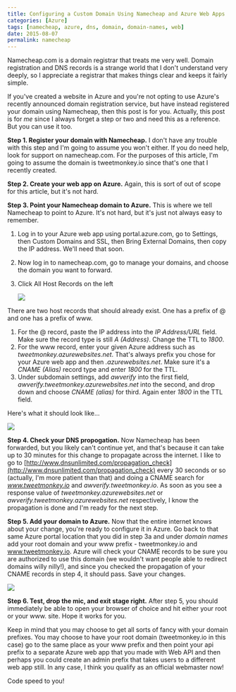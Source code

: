 ```yaml
---
title: Configuring a Custom Domain Using Namecheap and Azure Web Apps
categories: [Azure]
tags: [namecheap, azure, dns, domain, domain-names, web]
date: 2015-08-07
permalink: namecheap
---
```


Namecheap.com is a domain registrar that treats me very well. Domain registration and DNS records is a strange world that I don&#39;t understand very deeply, so I appreciate a registrar that makes things clear and keeps it fairly simple.
<!-- xmore -->

If you&#39;ve created a website in Azure and you&#39;re not opting to use Azure&#39;s recently announced domain registration service, but have instead registered your domain using Namecheap, then this post is for you. Actually, this post is for _me_ since I always forget a step or two and need this as a reference. But you can use it too.

**Step 1\. Register your domain with Namecheap.** I don&#39;t have any trouble with this step and I&#39;m going to assume you won&#39;t either. If you do need help, look for support on namecheap.com. For the purposes of this article, I&#39;m going to assume the domain is tweetmonkey.io since that&#39;s one that I recently created.

**Step 2\. Create your web app on Azure.** Again, this is sort of out of scope for this article, but it&#39;s not hard.

**Step 3\. Point your Namecheap domain to Azure.** This is where we tell Namecheap to point to Azure. It&#39;s not hard, but it&#39;s just not always easy to remember.

1.  Log in to your Azure web app using portal.azure.com, go to Settings, then Custom Domains and SSL, then Bring External Domains, then copy the IP address. We&#39;ll need that soon.
2.  Now log in to namecheap.com, go to manage your domains, and choose the domain you want to forward.
3.  Click All Host Records on the left

	![](/files/namecheap_01.png)

There are two host records that should already exist. One has a prefix of @ and one has a prefix of www.

1.  For the @ record, paste the IP address into the _IP Address/URL_ field. Make sure the record type is still _A (Address)_. Change the TTL to _1800_.
2.  For the www record, enter your given Azure address such as _tweetmonkey.azurewebsites.net_. That&#39;s always prefix you chose for your Azure web app and then _.azurewebsites.net_. Make sure it&#39;s a _CNAME (Alias)_ record type and enter _1800_ for the TTL.
3.  Under subdomain settings, add _awverify_ into the first field, _awverify.tweetmonkey.azurewebsites.net_ into the second, and drop down and choose _CNAME (alias)_ for third. Again enter _1800_ in the TTL field.

Here&#39;s what it should look like...

![](/files/namecheap_02.png)

**Step 4\. Check your DNS propogation.** Now Namecheap has been forwarded, but you likely can&#39;t continue yet, and that&#39;s because it can take up to 30 minutes for this change to propagate across the internet. I like to go to [http://www.dnsunlimited.com/propagation_check](http://www.dnsunlimited.com/propagation_check) every 30 seconds or so (actually, I&#39;m more patient than that) and doing a CNAME search for _www.tweetmonkey.io_ and _awverify.tweetmonkey.io_. As soon as you see a response value of _tweetmonkey.azurewebsites.net_ or _awverify.tweetmonkey.azurewebsites.net_ respectively, I know the propagation is done and I&#39;m ready for the next step.

**Step 5\. Add your domain to Azure.** Now that the entire internet knows about your change, you&#39;re ready to configure it in Azure. Go back to that same Azure portal location that you did in step 3a and under _domain names_ add your root domain and your www prefix - tweetmonkey.io and www.tweetmonkey.io. Azure will check your CNAME records to be sure you are authorized to use this domain (we wouldn&#39;t want people able to redirect domains willy nilly!), and since you checked the propagation of your CNAME records in step 4, it should pass. Save your changes.

![](/files/namecheap_03.png)

**Step 6\. Test, drop the mic, and exit stage right.** After step 5, you should immediately be able to open your browser of choice and hit either your root or your www. site. Hope it works for you.

Keep in mind that you may choose to get all sorts of fancy with your domain prefixes. You may choose to have your root domain (tweetmonkey.io in this case) go to the same place as your www prefix and then point your api prefix to a separate Azure web app that you made with Web API and then perhaps you could create an admin prefix that takes users to a different web app still. In any case, I think you qualify as an official webmaster now!

Code speed to you!

 